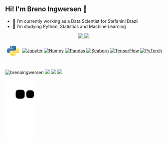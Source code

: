 ## Hi! I'm Breno Ingwersen 👋

- 🔭 I’m currently working as a Data Scientist for Stefanini Brazil
- 🌱 I’m studying Python, Statistics and Machine Learning

<div align="center">
  <a href="https://github.com/brenoingwersen">
  <img height="150em" src="https://github-readme-stats.vercel.app/api?username=brenoingwersen&show_icons=true&theme=light&include_all_commits=true&count_private=true"/>
  <img height="150em" src="https://github-readme-stats.vercel.app/api/top-langs/?username=brenoingwersen&layout=compact">
  
  <!Se eu quiser ocultar "jupyter Notebook" 
  <img height="150em" src="https://github-readme-stats.vercel.app/api/top-langs/?username=brenoingwersen&layout=compact&hide=jupyter%20notebook">
</div>

<div style="display: inline_block"><br>
<!-- Tech Icons Source -->
  <a href="https://www.python.org/"><img align="center" alt="Python" height="40" width="50" src="https://raw.githubusercontent.com/devicons/devicon/master/icons/python/python-original.svg"><a/>
  <a href="https://jupyter.org/"><img align="center" alt="Jupyter" height="40" width="50" src="https://cdn.jsdelivr.net/gh/devicons/devicon/icons/jupyter/jupyter-original-wordmark.svg"><a/>
  <a href="https://numpy.org/"><img align="center" alt="Numpy" height="40" width="50" src="https://cdn.jsdelivr.net/gh/devicons/devicon/icons/numpy/numpy-original.svg"><a/>
  <a href="https://pandas.pydata.org/"><img align="center" alt="Pandas" height="40" width="50" src="https://cdn.jsdelivr.net/gh/devicons/devicon/icons/pandas/pandas-original-wordmark.svg"><a/>
  <a href="https://seaborn.pydata.org/"><img align="center" alt="Seaborn" height="40" width="50" src="https://seaborn.pydata.org/_images/logo-mark-lightbg.svg"><a/>
  <a href="https://www.tensorflow.org/"><img align="center" alt="TensorFlow" height="40" width="50" src="https://cdn.jsdelivr.net/gh/devicons/devicon/icons/tensorflow/tensorflow-original.svg"></a>
  <a href="https://pytorch.org/"><img align="center" alt="PyTorch" height="40" width="50" src="https://cdn.jsdelivr.net/gh/devicons/devicon/icons/pytorch/pytorch-original.svg"></a>
</div>

#
  
<div> 
  <a align=left> <img src=https://komarev.com/ghpvc/?username=brenoingwersen&style=for-the-badge alt=brenoingwersen /> </a>
  <a href = "mailto:brenoingwersen@gmail.com"><img src="https://img.shields.io/badge/-Gmail-%23333?style=for-the-badge&logo=gmail&logoColor=white" target="_blank"></a>
  <a href="https://www.linkedin.com/in/brenoingwersen" target="_blank"><img src="https://img.shields.io/badge/-LinkedIn-%230077B5?style=for-the-badge&logo=linkedin&logoColor=white" target="_blank"></a> 
  <a href="https://instagram.com/breno_ingwersen" target="_blank"><img src="https://img.shields.io/badge/-Instagram-%23E4405F?style=for-the-badge&logo=instagram&logoColor=white" target="_blank"></a>
 
  ![Snake animation](https://github.com/brenoingwersen/brenoingwersen/blob/output/github-contribution-grid-snake.svg)
 
</div>  
